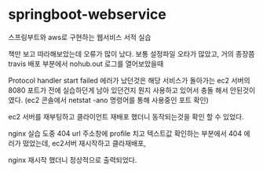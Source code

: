 # springboot-webservice
스프링부트와 aws로 구현하는 웹서비스 서적 실습

책만 보고 따라해보았는데 오류가 많이 났다. 보통 설정파일 오타가 많았고, 거의 종장쯤 travis 배포 부분에서 nohub.out 로그를 열어보았을때

Protocol handler start failed 에러가 났던것은 해당 서비스가 돌아가는 ec2 서버의 8080 포트가 전에 실습하던게 남아 있던건지 뭔지 사용하고 있어서 충돌
해서 안된것이였다. (ec2 콘솔에서 netstat -ano 명령어를 통해 사용중인 포트 확인) 

ec2 서버를 재부팅하고 클라이언트 재배포 했더니 동작되는것을 확인 할 수 있었다.

nginx 실습 도중 404 url 주소창에 profile 치고 텍스트값 확인하는 부분에서 404 에러가 떴었는데, ec2서버 재시작하고 클라재배포, 

nginx 재시작 했더니 정상적으로 출력되었다.


